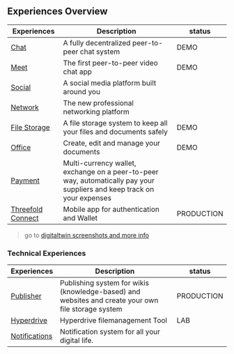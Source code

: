 
## Experiences Overview

| Experiences                            | Description                                                                                                             | status     |
| -------------------------------------- | ----------------------------------------------------------------------------------------------------------------------- | ---------- |
| [Chat](twin_chat)                      | A fully decentralized peer-to-peer chat system                                                                          | DEMO       |
| [Meet](meet)                           | The first peer-to-peer video chat app                                                                                   | DEMO       |
| [Social](social_experience)            | A social media platform built around you                                                                                |            |
| [Network](network_experience)          | The new professional networking platform                                                                                |            |
| [File Storage](aydo)                   | A file storage system to keep all your files and documents safely                                                       | DEMO       |
| [Office](twin_office)                  | Create, edit and manage your documents                                                                                  | DEMO       |
| [Payment](payment)                     | Multi-currency wallet, exchange on a peer-to-peer way, automatically pay your suppliers and keep track on your expenses |            |
| [Threefold Connect](threefold_connect) | Mobile app for authentication and Wallet                                                                                | PRODUCTION |

> go to [digitaltwin screenshots and more info](internet4:digitaltwin_experiences)


### Technical Experiences

| Experiences                    | Description                                                                                        | status     |
| ------------------------------ | -------------------------------------------------------------------------------------------------- | ---------- |
| [Publisher](publisher)         | Publishing system for wikis (knowledge-based) and websites and create your own file storage system | PRODUCTION |
| [Hyperdrive](hyperdrive)       | Hyperdrive filemanagement Tool                                                                     | LAB        |
| [Notifications](notifications) | Notification system for all your digital life.                                                     |            |